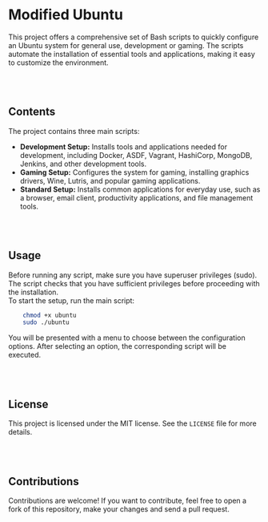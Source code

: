 # Modified Ubuntu
This project offers a comprehensive set of Bash scripts to quickly configure an Ubuntu system for general use, development or gaming. The scripts automate the installation of essential tools and applications, making it easy to customize the environment.

<br><br>

## Contents
The project contains three main scripts:

- **Development Setup:** Installs tools and applications needed for development, including Docker, ASDF, Vagrant, HashiCorp, MongoDB, Jenkins, and other development tools.
- **Gaming Setup:** Configures the system for gaming, installing graphics drivers, Wine, Lutris, and popular gaming applications.
- **Standard Setup:** Installs common applications for everyday use, such as a browser, email client, productivity applications, and file management tools.

<br><br>

## Usage
Before running any script, make sure you have superuser privileges (sudo). The script checks that you have sufficient privileges before proceeding with the installation.
<br>
To start the setup, run the main script:

```bash
    chmod +x ubuntu
    sudo ./ubuntu
```

You will be presented with a menu to choose between the configuration options. After selecting an option, the corresponding script will be executed.

<br><br>

## License
This project is licensed under the MIT license. See the `LICENSE` file for more details.

<br><br>

## Contributions
Contributions are welcome! If you want to contribute, feel free to open a fork of this repository, make your changes and send a pull request.